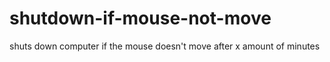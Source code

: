 # shutdown-if-mouse-not-move
shuts down computer if the mouse doesn't move after x amount of minutes 


